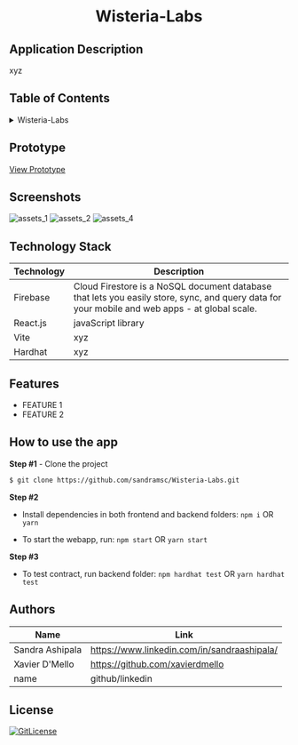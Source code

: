 <!-- Designed for ETHGlobal . Scaling Ethere03.2023 hackathon -->
  <h1 align="center">
Wisteria-Labs</h1>

## Application Description

xyz

## Table of Contents

<details>
<summary>Wisteria-Labs</summary>

- [Application Description](#application-description)
- [Table of Contents](#table-of-contents)
- [Prototype](#prototype)
- [Screenshots](#screenshots)
- [Figma Wireframe](#figma-wireframe)
- [Technology Stack](#technology-stack)
- [Features](#features)
- [How to use the app](#how-to-use-the-app)
- [Authors](#authors)
- [License](#license)

</details>

## Prototype

[View Prototype](https://wisteria-labs.vercel.app/assets)

## Screenshots
![assets_1](https://user-images.githubusercontent.com/19821445/227278624-c961805c-b31d-4bcb-958d-edaaee04c2b8.PNG)
![assets_2](https://user-images.githubusercontent.com/19821445/227278656-2414c3d7-08c8-4b6c-b9b8-12530a9b7bff.PNG)
![assets_4](https://user-images.githubusercontent.com/19821445/227278600-a6e7b72b-3ed2-4ae3-965e-c39407c83272.PNG)
## Technology Stack

| Technology                                                    | Description                                                          |
| ------------------------------------------------------------- | -------------------------------------------------------------------- |
| Firebase                                                      | Cloud Firestore is a NoSQL document database that lets you easily store, sync, and query data for your mobile and web apps - at global scale. |
| React.js                                                      | javaScript library                                                   |
|Vite                                           | xyz          |
|Hardhat                                           | xyz          |

## Features

- FEATURE 1
- FEATURE 2


## How to use the app

**Step #1** - Clone the project

```bash
$ git clone https://github.com/sandramsc/Wisteria-Labs.git
```

**Step #2**

- Install dependencies in both frontend and backend folders: `npm i` OR `yarn`

- To start the webapp, run: `npm start` OR `yarn start`

**Step #3**

- To test contract, run backend folder: `npm hardhat test` OR `yarn hardhat test`


## Authors

| Name            | Link                                   |
| --------------- | -------------------------------------- |
| Sandra Ashipala | https://www.linkedin.com/in/sandraashipala/ |
| Xavier D'Mello | https://github.com/xavierdmello |
| name |  github/linkedin |

## License

[![GitLicense](https://img.shields.io/badge/License-MIT-lime.svg)](https://github.com/sandramsc/Wisteria-Labs/blob/main/LICENSE)
